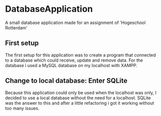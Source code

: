 # DatabaseApplication
A small database application made for an assignment of 'Hogeschool Rotterdam'

## First setup
The first setup for this application was to create a program that connected to a database which could receive, update and remove data. 
For the database i used a MySQL database on my localhost with XAMPP.

## Change to local database: Enter SQLite
Because this application could only be used when the localhost was only, I decided to use a local database without the need for a localhost.
SQLite was the answer to this and after a little refactoring i got it working without too many issues.
